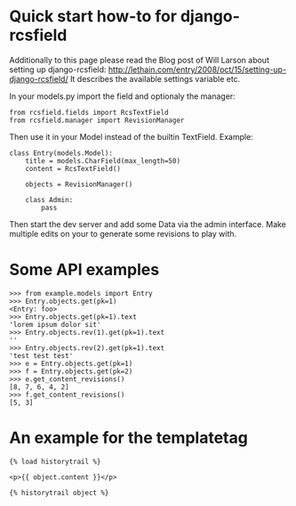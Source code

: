 # Quick start how-to for django-rcsfield #

Additionally to this page please read the Blog post of Will Larson about setting up django-rcsfield: http://lethain.com/entry/2008/oct/15/setting-up-django-rcsfield/
It describes the available settings variable etc.

In your models.py import the field and optionaly the manager:

```
from rcsfield.fields import RcsTextField
from rcsfield.manager import RevisionManager
```

Then use it in your Model instead of the builtin TextField. Example:

```
class Entry(models.Model):
    title = models.CharField(max_length=50)
    content = RcsTextField()

    objects = RevisionManager()

    class Admin:
        pass
```

Then start the dev server and add some Data via the admin interface. Make multiple edits on your to generate some revisions to play with.

# Some API examples #
```
>>> from example.models import Entry
>>> Entry.objects.get(pk=1)
<Entry: foo>
>>> Entry.objects.get(pk=1).text
'lorem ipsum dolor sit'
>>> Entry.objects.rev(1).get(pk=1).text
''
>>> Entry.objects.rev(2).get(pk=1).text
'test test test'
>>> e = Entry.objects.get(pk=1)
>>> f = Entry.objects.get(pk=2)
>>> e.get_content_revisions()
[8, 7, 6, 4, 2]
>>> f.get_content_revisions()
[5, 3]
```

# An example for the templatetag #

```
{% load historytrail %}

<p>{{ object.content }}</p>

{% historytrail object %}
```